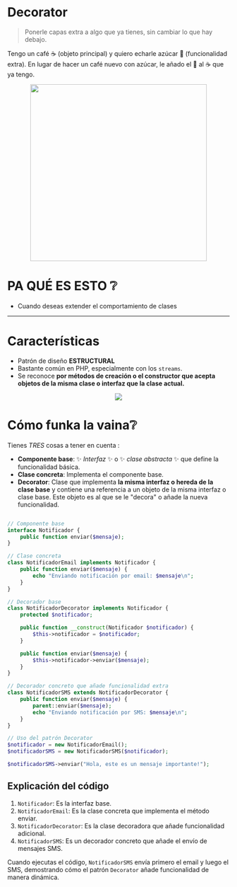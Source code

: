 

# Decorator

> Ponerle capas extra a algo que ya tienes, sin cambiar lo que hay debajo.

Tengo un café ☕ (objeto principal) y quiero echarle azúcar 🧊 (funcionalidad extra). En lugar de hacer un café nuevo con azúcar, le añado el 🧊 al ☕ que ya tengo.

<p align=center>
  <img src="https://github.com/user-attachments/assets/3166bd22-7c4f-48f7-9c2e-48037a5126cc" height="400" />
</p>

# PA QUÉ ES ESTO ❔

- Cuando deseas extender el comportamiento de clases


---

# Características

- Patrón de diseño __ESTRUCTURAL__
- Bastante común en PHP, especialmente con los `streams`.
- Se reconoce __por métodos de creación o el constructor que acepta objetos de la misma clase o interfaz que la clase actual.__


<p align=center>
  <img src="https://github.com/user-attachments/assets/127fb5ab-54c1-44e8-a978-fca226fba6cf" />
</p>


# Cómo funka la vaina❔

Tienes *TRES* cosas a tener en cuenta :

- __Componente base__: ✨ *Interfaz* ✨ o ✨ *clase abstracta* ✨ que define la funcionalidad básica.
- __Clase concreta__: Implementa el componente base.
- __Decorator__: Clase que implementa __la misma interfaz o hereda de la clase base__ y contiene una referencia a un objeto de la misma interfaz o clase base. Este objeto es al que se le "decora" o añade la nueva funcionalidad.


```php

// Componente base
interface Notificador {
    public function enviar($mensaje);
}

// Clase concreta
class NotificadorEmail implements Notificador {
    public function enviar($mensaje) {
        echo "Enviando notificación por email: $mensaje\n";
    }
}

// Decorador base
class NotificadorDecorator implements Notificador {
    protected $notificador;

    public function __construct(Notificador $notificador) {
        $this->notificador = $notificador;
    }

    public function enviar($mensaje) {
        $this->notificador->enviar($mensaje);
    }
}

// Decorador concreto que añade funcionalidad extra
class NotificadorSMS extends NotificadorDecorator {
    public function enviar($mensaje) {
        parent::enviar($mensaje);
        echo "Enviando notificación por SMS: $mensaje\n";
    }
}

// Uso del patrón Decorator
$notificador = new NotificadorEmail();
$notificadorSMS = new NotificadorSMS($notificador);

$notificadorSMS->enviar("Hola, este es un mensaje importante!");

```

## Explicación del código
1. `Notificador`: Es la interfaz base.
2. `NotificadorEmail`: Es la clase concreta que implementa el método enviar.
3. `NotificadorDecorator`: Es la clase decoradora que añade funcionalidad adicional.
4. `NotificadorSMS`: Es un decorador concreto que añade el envío de mensajes SMS.

Cuando ejecutas el código, `NotificadorSMS` envía primero el email y luego el SMS, demostrando cómo el patrón `Decorator` añade funcionalidad de manera dinámica.
